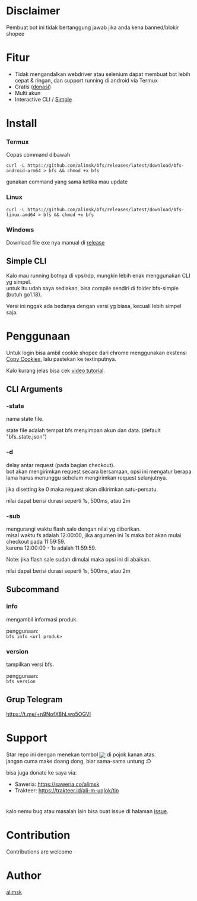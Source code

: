 # Disclaimer
Pembuat bot ini tidak bertanggung jawab jika anda kena banned/blokir shopee

# Fitur
- Tidak mengandalkan webdriver atau selenium dapat membuat bot lebih cepat & ringan, dan support running di android via Termux
- Gratis ([donasi](#support))
- Multi akun
- Interactive CLI / [Simple](#simple-cli)

# Install
### Termux
Copas command dibawah
```
curl -L https://github.com/alimsk/bfs/releases/latest/download/bfs-android-arm64 > bfs && chmod +x bfs
```
gunakan command yang sama ketika mau update

### Linux
```
curl -L https://github.com/alimsk/bfs/releases/latest/download/bfs-linux-amd64 > bfs && chmod +x bfs
```

### Windows
Download file exe nya manual di [release](https://github.com/alimsk/bfs/releases/latest)

## Simple CLI
Kalo mau running botnya di vps/rdp, mungkin lebih enak menggunakan CLI yg simpel.  
untuk itu udah saya sediakan, bisa compile sendiri di folder bfs-simple (butuh go1.18).

Versi ini nggak ada bedanya dengan versi yg biasa, kecuali lebih simpel saja.

# Penggunaan
Untuk login bisa ambil cookie shopee dari chrome menggunakan ekstensi [Copy Cookies](https://chrome.google.com/webstore/detail/copy-cookies/jcbpglbplpblnagieibnemmkiamekcdg?hl=en),
lalu pastekan ke textinputnya.

Kalo kurang jelas bisa cek [video tutorial](https://youtu.be/1fIKouowm_M).

## CLI Arguments
### -state
nama state file.

state file adalah tempat bfs menyimpan akun dan data. (default "bfs_state.json")

### -d
delay antar request (pada bagian checkout).  
bot akan mengirimkan request secara bersamaan, opsi ini mengatur berapa lama harus menunggu sebelum mengirimkan request selanjutnya.

jika disetting ke 0 maka request akan dikirimkan satu-persatu.

nilai dapat berisi durasi seperti 1s, 500ms, atau 2m

### -sub
mengurangi waktu flash sale dengan nilai yg diberikan.  
misal waktu fs adalah 12:00:00, jika argumen ini 1s maka bot akan mulai checkout pada 11:59:59.  
karena 12:00:00 - 1s adalah 11:59:59.

Note: jika flash sale sudah dimulai maka opsi ini di abaikan.

nilai dapat berisi durasi seperti 1s, 500ms, atau 2m

## Subcommand
### info
mengambil informasi produk.

penggunaan:  
`bfs info <url produk>`

### version
tampilkan versi bfs.

penggunaan:  
`bfs version`

## Grup Telegram
https://t.me/+n9NofX8hLwo5OGVl

# Support
Star repo ini dengan menekan tombol <img align="center" src="https://user-images.githubusercontent.com/51353996/163677753-c95363d2-54aa-412e-8709-6daaf341223f.png">
 di pojok kanan atas.  
jangan cuma make doang dong, biar sama-sama untung :D

bisa juga donate ke saya via:
- Saweria:  https://saweria.co/alimsk
- Trakteer: https://trakteer.id/ali-m-uqlok/tip

#
kalo nemu bug atau masalah lain bisa buat issue di halaman [issue](https://github.com/alimsk/bfs/issues).

# Contribution
Contributions are welcome

# Author
[alimsk](https://github.com/alimsk)
